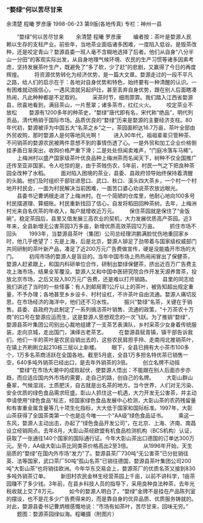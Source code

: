 ### “婺绿”何以苦尽甘来
余清楚  程曦  罗彦康
1998-06-23
第9版(各地传真)
专栏：神州一县

　　“婺绿”何以苦尽甘来
　　余清楚  程曦  罗彦康
　　编者按：茶叶是婺源人民赖以生存的支柱产业。前些年，当地茶业面临诸多困难，一度陷入低谷。是毁茶改种，还是咬定青山？婺源县委一班人毫不含糊地选择了后者。他们从自身“八分半山一分田”的客观实际出发，从自身地理气候环境、农民的生产习惯等诸多因素考虑，坚持发展茶叶生产，既避免了“多了砍，少了赶”的悲剧，又赢得了今日的再度辉煌。
　　将资源优势转化为经济优势，是一篇大文章。婺源走过的一段不平凡之路，给人们的启示在于：各地对自身优势和特色，始终要有一种清醒的认识。一有困难就动摇信心，一遇风浪就另起炉灶，甚至丢弃自身优势，跟在别人后面瞎凑热闹，凡此种种都是不足取的。
　　采茶时节，细雨霏霏。我们踏入江西省婺源县，欣喜地看到，满目茶山，一片葱翠；诸多茶市，红红火火。
　　咬定茶业不放松
　　婺源有1200多年的种茶史，“婺绿”唐代即有名，宋代称“绝品”，明代列贡品，清代畅销于国际市场。品质优良的“婺绿”历来是婺源的主要经济支柱。80年代初，婺源被评为中国五大“名茶之乡”之一，茶园面积达16.7万亩，茶叶全部由外贸收购，那时婺源人是何等地风光啊！
　　进入90年代，祖祖辈辈只管种茶、不问销茶的婺源农民被两件意想不到的事情伤透了心。一是外贸和加工企业价格倒挂矛盾日渐突出，收购价格严重下滑；二是处处但闻卖难声，“门庭冷落车马稀”。
　　上梅洲村以盛产国家级茶叶优良品种上梅洲茶而名闻天下，树种不仅全国推广还传至亚非国家。令人吃惊的是，由于茶贱伤农，5年前，村民一气之下把良种茶园全改种了水稻。
　　面对陷入困境的茶业，县委、县政府领导始终保持着清醒的头脑。他们及时组织干部驻进思口、武口、秋口、溪头四大茶乡，一个村一个村地开村民会，一面为村民解决当前困难，一面苦口婆心劝说茶农放远眼光。
　　县委书记曹炳根走进了上梅洲村。在一个简陋的仓库里，他耐心地向100多号村民摆道理、算细账。村民重新找回了信心，自发将稻田回种茶树。去年，上梅洲村光来自名优茶的年收入，每户就增收近万元。
　　保住茶园就是保住了“金饭碗”。稳定茶园后，县里又借发展三高农业的契机，大力发展优质高产茶园。近3年来，全县新增无公害茶园3万多亩，新增优质高效茶园12万亩。
　　抓住市场不回头
　　1993年，当婺源县茶叶（集团）公司总经理洪鹏满脸忧伤地重回家乡时，他几乎绝望了：先是上海，后是北京，婺源人铆足了劲带着与国家级权威部门共同研制的茶叶新产品，凑足了近200万元广告费做宣传，硬是没能撬开市场的大门。
　　初闯市场的婺源人是盲目的。当年中国市场上热热闹闹冒出了保健茶，婺源人赶紧跟上，和国内科研单位合作，研制出婺绿保健茶，挤出近百万广告费主攻上海市场，结果全军覆没。婺源人又和中国中医研究院合作开发天源养胃茶，投放北京市场，之后又投入80万元广告费，还是难以打开销路。
　　县里的同志给我们讲述了当时的一些怪事：有人到邮局寄1公斤以上的茶叶，被告知超出规定重量，不予办理；各地甚至乡乡设卡、村村设杠，不许茶叶自由流通。婺源人痛切反思，在市场经济的海洋中，他们还不习水性。
　　振兴“婺绿”名茶，关键在于销售。县委、县政府为此制定了一系列搞活茶叶销售、流通的政策，“十万茶农十万商”的口号在婺源应运而生，这是婺源人思想观念的一次飞跃。为了推销“婺绿”，婺源县茶叶集团公司别出心裁地组建了一支茶艺表演队，乡村采茶少女身着传统服装，走向京城，走出国门，演绎古老茶艺。
　　在婺源县赋青镇，镇干部告诉我们，他们一半的茶叶是农民自销出去的，这些农民肩担手拎、走南闯北推销茶叶，在镇上齐刷刷立起210栋三层以上新楼。
　　眼下，全县已拥有大小茶市100多个，1万多名茶商活跃在全国各地。截至5月底，全县1万多担名特优茶已销售一空，640多吨外销茶已经出口，是去年外销茶的3倍。
　　创立名牌不动摇
　　“婺绿”在市场大潮中的成败起伏，使婺源人悟出：不能跟在别人后面亦步亦趋，而应适应国内外市场的需要，走自己的路，创自己的名牌。
　　大彰山群山叠翠，气候湿润，土质肥沃，自古就是出名茶的地方。当今世界，人们对无污染、安全优质的绿色食品需求旺盛。彰山人抓住这一机遇，大力开发无公害茶，并主动申请使用“绿色食品”标志，经国家绿色食品发展中心检测，大彰山茶的农药残留量和有害重金属含量等几十项生化指标，大大低于国家和国际标准。1997年，大彰山茶获得了全国茶类第一个也是迄今唯一一个“AA级”绿色食品证书。
　　乘这一东风，婺源人主动出击，办起了“绿色食品开发公司”，在北京、上海、济南、南昌设立经销网点。去年8月，大彰山茶经欧盟有机食品检测机构（BCS机构）认证，获取了一张通往140个国家的国际通行证。今年大彰山茶出口德国的订单达300万元。至今，AA级大彰山茶比同类茶价格高出2至3倍。
　　从1996年开始，天生丽质的“婺绿”在国内外市场“发力”了。婺源县茶厂730吨“无公害茶”已分批销往英、法等国家，武口茶厂50吨“孤山名茶”已销往德国，婺源县茶叶集团公司200吨“大彰山茶”也将销往欧洲。今年华东交易会上，婺源茶厂的优质名茶又接到830多吨外销茶订单。
　　新田村农民金林生经营茶园上千亩，以前不讲科学，1亩茶园赚不了多少钱。3年前，在县乡科技人员的指导下，采用良种良法种茶，去年光税收就上交了8万元。
　　如今的婺源人明白了，“婺绿”金牌不是挂在产品陈列室的摆设，也不是花多少广告费得来的，而是靠自身的优异品质、优质服务铸就的。对此，婺源县委书记曹炳根感慨地说：“市场有如茶叶，苦尽甘来，回味无穷。”
　　题图：婺源茶园绿似海。程曦摄（附图片）
